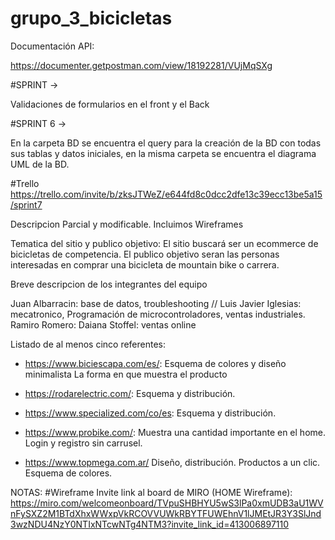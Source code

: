 # grupo_3_bicicletas

Documentación API:

https://documenter.getpostman.com/view/18192281/VUjMqSXg

#SPRINT  ->

Validaciones de formularios en el front y el Back


#SPRINT 6 ->

En la carpeta BD se encuentra el query para la creación de la BD con todas sus tablas y datos iniciales,
en la misma carpeta se encuentra el diagrama UML de la BD.


#Trello
https://trello.com/invite/b/zksJTWeZ/e644fd8c0dcc2dfe13c39ecc13be5a15/sprint7



Descripcion Parcial y modificable. Incluimos Wireframes

Tematica del sitio y publico objetivo: El sitio buscará ser un ecommerce de bicicletas de competencia.
El publico objetivo seran las personas interesadas en comprar una bicicleta de mountain bike o carrera.


Breve descripcion de los integrantes del equipo

Juan Albarracin: base de datos, troubleshooting //
Luis Javier Iglesias: mecatronico, Programación de microcontroladores, ventas industriales.
Ramiro Romero: 
Daiana Stoffel:  ventas online


Listado de al menos cinco referentes: 

- https://www.biciescapa.com/es/:
    Esquema de colores y diseño minimalista
    La forma en que muestra el producto

- https://rodarelectric.com/:
    Esquema y distribución.

- https://www.specialized.com/co/es:
    Esquema y distribución.

- https://www.probike.com/:
    Muestra una cantidad importante en el home.
    Login y registro sin carrusel.
    
- https://www.topmega.com.ar/
    Diseño, distribución.
    Productos a un clic. 
    Esquema de colores.




NOTAS:
#Wireframe
Invite link al board de MIRO (HOME Wireframe): https://miro.com/welcomeonboard/TVpuSHBHYU5wS3lPa0xmUDB3aU1WVnFySXZ2M1BTdXhxWWxpVkRCOVVUWkRBYTFUWEhnV1lJMEtJR3Y3SlJnd3wzNDU4NzY0NTIxNTcwNTg4NTM3?invite_link_id=413006897110


